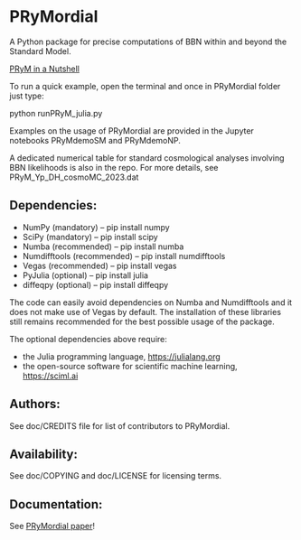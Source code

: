 # PRyMordial

A Python package for precise computations of BBN within and beyond the Standard Model.

[PRyM in a Nutshell](https://github.com/vallima/PRyMordial/files/11711841/PRyM.pdf)

To run a quick example, open the terminal and once in PRyMordial folder just type: 

python runPRyM_julia.py

Examples on the usage of PRyMordial are provided in the Jupyter notebooks PRyMdemoSM and PRyMdemoNP.

A dedicated numerical table for standard cosmological analyses involving BBN likelihoods is also in the repo.
For more details, see PRyM_Yp_DH_cosmoMC_2023.dat

Dependencies:
-------------
- NumPy (mandatory) – pip install numpy
- SciPy (mandatory) – pip install scipy
- Numba (recommended) – pip install numba
- Numdifftools (recommended) – pip install numdifftools
- Vegas (recommended) – pip install vegas
- PyJulia (optional) – pip install julia
- diffeqpy (optional) – pip install diffeqpy

The code can easily avoid dependencies on Numba and Numdifftools and it does not make use of Vegas by default.
The installation of these libraries still remains recommended for the best possible usage of the package.

The optional dependencies above require:
- the Julia programming language, https://julialang.org
- the open-source software for scientific machine learning, https://sciml.ai

Authors:
--------
See doc/CREDITS file for list of contributors to PRyMordial.

Availability:
-------------
See doc/COPYING and doc/LICENSE for licensing terms.

Documentation:
--------------
See [PRyMordial paper](https://arxiv.org/abs/2307.07061)!


